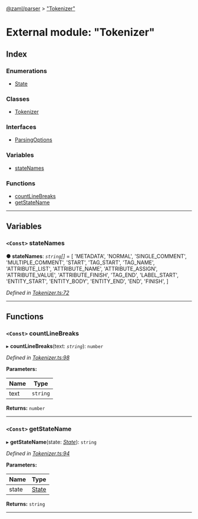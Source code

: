 [@zaml/parser](../README.md) > ["Tokenizer"](../modules/_tokenizer_.md)

# External module: "Tokenizer"

## Index

### Enumerations

* [State](../enums/_tokenizer_.state.md)

### Classes

* [Tokenizer](../classes/_tokenizer_.tokenizer.md)

### Interfaces

* [ParsingOptions](../interfaces/_tokenizer_.parsingoptions.md)

### Variables

* [stateNames](_tokenizer_.md#statenames)

### Functions

* [countLineBreaks](_tokenizer_.md#countlinebreaks)
* [getStateName](_tokenizer_.md#getstatename)

---

## Variables

<a id="statenames"></a>

### `<Const>` stateNames

**● stateNames**: *`string`[]* =  [
  'METADATA',
  'NORMAL',
  'SINGLE_COMMENT',
  'MULTIPLE_COMMENT',
  'START',
  'TAG_START',
  'TAG_NAME',
  'ATTRIBUTE_LIST',
  'ATTRIBUTE_NAME',
  'ATTRIBUTE_ASSIGN',
  'ATTRIBUTE_VALUE',
  'ATTRIBUTE_FINISH',
  'TAG_END',
  'LABEL_START',
  'ENTITY_START',
  'ENTITY_BODY',
  'ENTITY_END',
  'END',
  'FINISH',
]

*Defined in [Tokenizer.ts:72](https://github.com/nexushubs/zaml-lang/blob/18f20d4/packages/zaml-parser/src/Tokenizer.ts#L72)*

___

## Functions

<a id="countlinebreaks"></a>

### `<Const>` countLineBreaks

▸ **countLineBreaks**(text: *`string`*): `number`

*Defined in [Tokenizer.ts:98](https://github.com/nexushubs/zaml-lang/blob/18f20d4/packages/zaml-parser/src/Tokenizer.ts#L98)*

**Parameters:**

| Name | Type |
| ------ | ------ |
| text | `string` |

**Returns:** `number`

___
<a id="getstatename"></a>

### `<Const>` getStateName

▸ **getStateName**(state: *[State](../enums/_tokenizer_.state.md)*): `string`

*Defined in [Tokenizer.ts:94](https://github.com/nexushubs/zaml-lang/blob/18f20d4/packages/zaml-parser/src/Tokenizer.ts#L94)*

**Parameters:**

| Name | Type |
| ------ | ------ |
| state | [State](../enums/_tokenizer_.state.md) |

**Returns:** `string`

___

